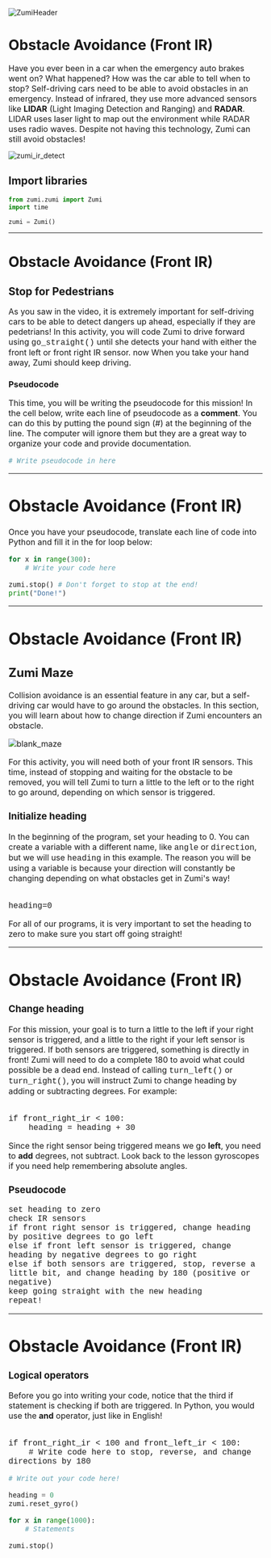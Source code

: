 ![ZumiHeader](ZumiHeader.png)

# Obstacle Avoidance (Front IR)

<font size =3> Have you ever been in a car when the emergency auto brakes went on? What happened? How was the car able to tell when to stop? Self-driving cars need to be able to avoid obstacles in an emergency. Instead of infrared, they use more advanced sensors like **LIDAR** (Light Imaging Detection and Ranging) and **RADAR**. LIDAR uses laser light to map out the environment while RADAR uses radio waves. Despite not having this technology, Zumi can still avoid obstacles! </font>

![zumi_ir_detect](zumi_ir_detect.jpg)


## Import libraries


```python 
from zumi.zumi import Zumi
import time

zumi = Zumi()
````

***
# Obstacle Avoidance (Front IR)

## Stop for Pedestrians
<font size=3> As you saw in the video, it is extremely important for self-driving cars to be able to detect dangers up ahead, especially if they are pedetrians! In this activity, you will code Zumi to drive forward using <font face="Courier">go_straight()</font> until she detects your hand with either the front left or front right IR sensor. now When you take your hand away, Zumi should keep driving.</font>

### Pseudocode
<font size=3> This time, you will be writing the pseudocode for this mission! In the cell below, write each line of pseudocode as a **comment**. You can do this by putting the pound sign (#) at the beginning of the line. The computer will ignore them but they are a great way to organize your code and provide documentation. 


```python 
# Write pseudocode in here
````

***
# Obstacle Avoidance (Front IR)

<font size=3> Once you have your pseudocode, translate each line of code into Python and fill it in the for loop below:


```python 
for x in range(300):
    # Write your code here

zumi.stop() # Don't forget to stop at the end!
print("Done!")
````

***
# Obstacle Avoidance (Front IR)

## Zumi Maze

<font size=3> Collision avoidance is an essential feature in any car, but a self-driving car would have to go around the obstacles. In this section, you will learn about how to change direction if Zumi encounters an obstacle.<br>

![blank_maze](blank_maze.png)


For this activity, you will need both of your front IR sensors. This time, instead of stopping and waiting for the obstacle to be removed, you will tell Zumi to turn a little to the left or to the right to go around, depending on which sensor is triggered.</font>

### Initialize heading

<font size=3> In the beginning of the program, set your heading to 0. You can create a variable with a different name, like <font face="Courier">angle</font> or <font face="Courier">direction</font>, but we will use <font face="Courier">heading</font> in this example. The reason you will be using a variable is because your direction will constantly be changing depending on what obstacles get in Zumi's way!<br><br>
    
<font face="Courier">
    heading=0</font>
    
For all of our programs, it is very important to set the heading to zero to make sure you start off going straight!</font>

***
# Obstacle Avoidance (Front IR)

### Change heading
    
<font size=3>For this mission, your goal is to turn a little to the left if your right sensor is triggered, and a little to the right if your left sensor is triggered. If both sensors are triggered, something is directly in front! Zumi will need to do a complete 180 to avoid what could possible be a dead end. Instead of calling <font face="Courier">turn_left()</font> or <font face="Courier">turn_right()</font>, you will instruct Zumi to change heading by adding or subtracting degrees. For example: <br><br>

<font face="Courier">
if front_right_ir < 100: <br>
<span style="margin-left: 40px;"> heading = heading + 30 </span><br>
    </font>
    
Since the right sensor being triggered means we go **left**, you need to **add** degrees, not subtract. Look back to the lesson gyroscopes if you need help remembering absolute angles.</font>
    
### Pseudocode

<font face="Courier">
set heading to zero<br>
check IR sensors<br>
if front right sensor is triggered, change heading by positive degrees to go left<br>
else if front left sensor is triggered, change heading by negative degrees to go right<br>
else if both sensors are triggered, stop, reverse a little bit, and change heading by 180 (positive or negative)<br>
keep going straight with the new heading<br>
repeat!<br>
</font>

***
# Obstacle Avoidance (Front IR)

### Logical operators

<font size=3> Before you go into writing your code, notice that the third if statement is checking if both are triggered. In Python, you would use the **and** operator, just like in English! <br><br>
    
<font face="Courier">
if front_right_ir < 100 and front_left_ir < 100: <br>
<span style="margin-left: 40px;"> # Write code here to stop, reverse, and change directions by 180 </span><br>
    </font>
    


```python 
# Write out your code here!

heading = 0
zumi.reset_gyro()

for x in range(1000):
    # Statements

zumi.stop()
````
